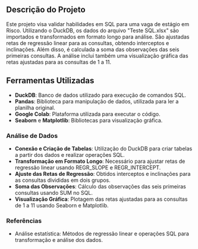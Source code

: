 ## Descrição do Projeto

Este projeto visa validar habilidades em SQL para uma vaga de estágio em Risco. Utilizando o DuckDB, os dados do arquivo "Teste SQL.xlsx" são importados e transformados em formato longo para análise. São ajustadas retas de regressão linear para as consultas, obtendo interceptos e inclinações. Além disso, é calculada a soma das observações das seis primeiras consultas. A análise inclui também uma visualização gráfica das retas ajustadas para as consultas de 1 a 11.

## Ferramentas Utilizadas

- **DuckDB**: Banco de dados utilizado para execução de comandos SQL.
- **Pandas**: Biblioteca para manipulação de dados, utilizada para ler a planilha original.
- **Google Colab**: Plataforma utilizada para executar o código.
- **Seaborn** e **Matplotlib**: Bibliotecas para visualização gráfica.

### Análise de Dados

- **Conexão e Criação de Tabelas**: Utilização do DuckDB para criar tabelas a partir dos dados e realizar operações SQL.
- **Transformação em Formato Longo**: Necessário para ajustar retas de regressão linear usando REGR_SLOPE e REGR_INTERCEPT.
- **Ajuste das Retas de Regressão**: Obtidos interceptos e inclinações para as consultas divididas em dois grupos.
- **Soma das Observações**: Cálculo das observações das seis primeiras consultas usando SUM no SQL.
- **Visualização Gráfica**: Plotagem das retas ajustadas para as consultas de 1 a 11 usando Seaborn e Matplotlib.

### Referências

- Análise estatística: Métodos de regressão linear e operações SQL para transformação e análise dos dados.

